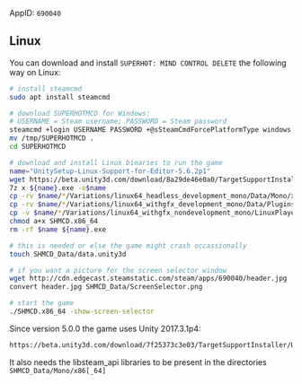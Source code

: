 AppID: `690040`

Linux
-----
You can download and install `SUPERHOT: MIND CONTROL DELETE` the following way on Linux:
``` sh
# install steamcmd
sudo apt install steamcmd

# download SUPERHOTMCD for Windows:
# USERNAME = Steam username; PASSWORD = Steam password
steamcmd +login USERNAME PASSWORD +@sSteamCmdForcePlatformType windows +force_install_dir /tmp/SUPERHOTMCD +app_update 690040 validate +quit
mv /tmp/SUPERHOTMCD .
cd SUPERHOTMCD

# download and install Linux binaries to run the game
name="UnitySetup-Linux-Support-for-Editor-5.6.2p1"
wget https://beta.unity3d.com/download/8a29de46e0a0/TargetSupportInstaller/${name}.exe
7z x ${name}.exe -o$name
cp -rv $name/*/Variations/linux64_headless_development_mono/Data/Mono/x86_64 SHMCD_Data/Mono/
cp -rv $name/*/Variations/linux64_withgfx_development_mono/Data/Plugins/x86_64 SHMCD_Data/Plugins/
cp -v $name/*/Variations/linux64_withgfx_nondevelopment_mono/LinuxPlayer SHMCD.x86_64
chmod a+x SHMCD.x86_64
rm -rf $name ${name}.exe

# this is needed or else the game might crash occassionally
touch SHMCD_Data/data.unity3d

# if you want a picture for the screen selector window
wget http://cdn.edgecast.steamstatic.com/steam/apps/690040/header.jpg
convert header.jpg SHMCD_Data/ScreenSelector.png

# start the game
./SHMCD.x86_64 -show-screen-selector
```

Since version 5.0.0 the game uses Unity 2017.3.1p4:
``` sh
https://beta.unity3d.com/download/7f25373c3e03/TargetSupportInstaller/UnitySetup-Linux-Support-for-Editor-2017.3.1p4.exe
```
It also needs the libsteam_api libraries to be present in the directories `SHMCD_Data/Mono/x86[_64]`

